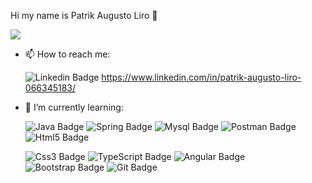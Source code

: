 Hi my name is Patrik Augusto Liro 👋

![](https://media.giphy.com/media/1nGi1Sio7ThRveZCt6/giphy.gif)

- 📫 How to reach me:

     ![Linkedin Badge](https://img.shields.io/badge/LinkedIn-0077B5?style=for-the-badge&logo=linkedin&logoColor=white&link=https://www.linkedin.com/in/patrik-augusto-liro-066345183/)  https://www.linkedin.com/in/patrik-augusto-liro-066345183/ 

- 🌱 I’m currently learning:

     ![Java Badge](https://img.shields.io/badge/Java-ED8B00?style=for-the-badge&logo=java&logoColor=white)
     ![Spring Badge](https://img.shields.io/badge/Spring-6DB33F?style=for-the-badge&logo=spring&logoColor=white)
     ![Mysql Badge](https://img.shields.io/badge/MySQL-00000F?style=for-the-badge&logo=mysql&logoColor=white)
     ![Postman Badge](https://img.shields.io/badge/Postman-FF6C37?style=for-the-badge&logo=Postman&logoColor=white)
     ![Html5 Badge](https://img.shields.io/badge/HTML5-E34F26?style=for-the-badge&logo=html5&logoColor=white)
     
     ![Css3 Badge](https://img.shields.io/badge/CSS3-1572B6?style=for-the-badge&logo=css3&logoColor=white)
     ![TypeScript Badge](https://img.shields.io/badge/TypeScript-007ACC?style=for-the-badge&logo=typescript&logoColor=white)
     ![Angular Badge](https://img.shields.io/badge/Angular-DD0031?style=for-the-badge&logo=angular&logoColor=white) 
     ![Bootstrap Badge](https://img.shields.io/badge/Bootstrap-563D7C?style=for-the-badge&logo=bootstrap&logoColor=white)
     ![Git Badge](https://img.shields.io/badge/Git-F05032?style=for-the-badge&logo=git&logoColor=white)
<!--
**Patrik54-coder/Patrik54-coder** is a ✨ _special_ ✨ repository because its `README.md` (this file) appears on your GitHub profile.


